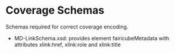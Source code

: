 # Coverage Schemas

Schemas required for correct coverage encoding.

- MD-LinkSchema.xsd: provides element fairicubeMetadata with attributes xlink:href, xlink:role and xlink:title
